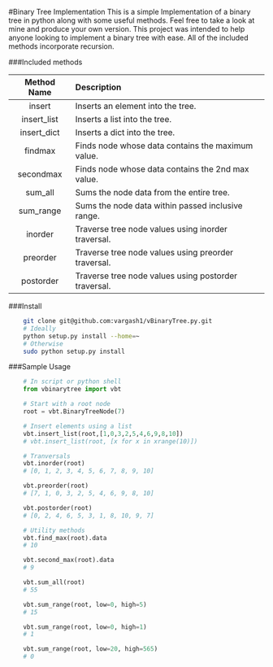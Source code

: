 #Binary Tree Implementation
This is a simple Implementation of a binary tree in python along with some useful methods. Feel free to take a look at mine and produce your own version. This project was intended to help anyone looking to implement a binary tree with ease. All of the included methods incorporate recursion.

###Included methods

| Method Name | Description                                         |
| :---------: | :-------------------------------------------------- |
| insert      | Inserts an element into the tree.                   |
| insert_list | Inserts a list into the tree.                       |
| insert_dict | Inserts a dict into the tree.                       |
| findmax     | Finds node whose data contains the maximum value.   |
| secondmax   | Finds node whose data contains the 2nd max value.   |
| sum_all     | Sums the node data from the entire tree.            |
| sum_range   | Sums the node data within passed inclusive range.   |
| inorder     | Traverse tree node values using inorder traversal.  |
| preorder    | Traverse tree node values using preorder traversal. |
| postorder   | Traverse tree node values using postorder traversal.|

###Install
```bash
    git clone git@github.com:vargash1/vBinaryTree.py.git
    # Ideally
    python setup.py install --home=~
    # Otherwise
    sudo python setup.py install
```
###Sample Usage
```python
	# In script or python shell
    from vbinarytree import vbt

    # Start with a root node
    root = vbt.BinaryTreeNode(7)

    # Insert elements using a list
    vbt.insert_list(root,[1,0,3,2,5,4,6,9,8,10])
    # vbt.insert_list(root, [x for x in xrange(10)])

    # Tranversals
    vbt.inorder(root)
    # [0, 1, 2, 3, 4, 5, 6, 7, 8, 9, 10]

    vbt.preorder(root)
    # [7, 1, 0, 3, 2, 5, 4, 6, 9, 8, 10]

    vbt.postorder(root)
    # [0, 2, 4, 6, 5, 3, 1, 8, 10, 9, 7]

    # Utility methods
    vbt.find_max(root).data
    # 10

    vbt.second_max(root).data
    # 9

    vbt.sum_all(root)
    # 55

    vbt.sum_range(root, low=0, high=5)
    # 15

    vbt.sum_range(root, low=0, high=1)
    # 1

    vbt.sum_range(root, low=20, high=565)
    # 0
```
